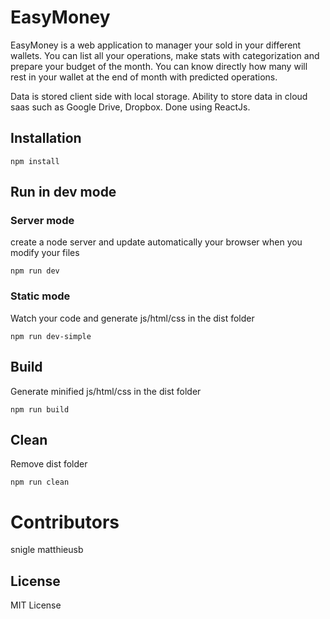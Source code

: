 # EasyMoney

EasyMoney is a web application to manager your sold in your different wallets. You can list all your operations, make stats with categorization and prepare your budget of the month. You can know directly how many will rest in your wallet at the end of month with predicted operations.

Data is stored client side with local storage. Ability to store data in cloud saas such as Google Drive, Dropbox.
Done using ReactJs.

## Installation
```
npm install
```

## Run in dev mode

### Server mode
create a node server and update automatically your browser when you modify your files
```
npm run dev
```

### Static mode
Watch your code and generate js/html/css in the dist folder
```
npm run dev-simple
```

## Build
Generate minified js/html/css in the dist folder
```
npm run build
```

## Clean
Remove dist folder
```
npm run clean
```

# Contributors

snigle
matthieusb

## License

MIT License
